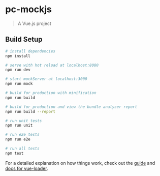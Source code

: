 # pc-mockjs

> A Vue.js project

## Build Setup

``` bash
# install dependencies
npm install

# serve with hot reload at localhost:8080
npm run dev

# start mockServer at localhost:3000
npm run mock 

# build for production with minification
npm run build

# build for production and view the bundle analyzer report
npm run build --report

# run unit tests
npm run unit

# run e2e tests
npm run e2e

# run all tests
npm test
```

For a detailed explanation on how things work, check out the [guide](http://vuejs-templates.github.io/webpack/) and [docs for vue-loader](http://vuejs.github.io/vue-loader).
